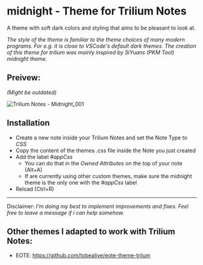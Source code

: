 # midnight - Theme for Trilium Notes

A theme with soft dark colors and styling that aims to be pleasant to look at.  

*The style of the theme is familiar to the theme choices of many modern programs. For e.g. it is close to VSCode's default dark themes. The creation of this theme for trilium was mainly inspired by SiYuans (PKM Tool) midnight theme.*

## Preivew:
_(Might be outdated)_

![Trilium Notes - Midnight_001](https://user-images.githubusercontent.com/34311583/143969208-537b418a-39e8-4162-a87c-e712665f2fe8.jpg)

## Installation
- Create a new note inside your Trilium Notes and set the Note Type to _CSS_
- Copy the content of the themes .css file inside the Note you just created
- Add the label _#appCss_ 
  - You can do that in the _Owned Attributes_ on the top of your note (Alt+A)
  - If are currently using other custom themes, make sure the midnight theme is the only one with the _#appCss_ label 
- Reload (Ctrl+R) 

---
Disclaimer:
*I'm doing my best to implement improvements and fixes. Feel free to leave a message if i can help somehow.*

## Other themes I adapted to work with Trilium Notes:
- EOTE: https://github.com/tobealive/eote-theme-trilum
